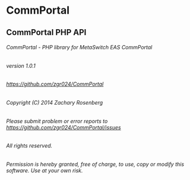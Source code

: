 CommPortal
==========

## CommPortal PHP API

###### CommPortal - PHP library for MetaSwitch EAS CommPortal
###### version 1.0.1
###### https://github.com/zgr024/CommPortal
###### Copyright (C) 2014 Zachary Rosenberg
###### Please submit problem or error reports to https://github.com/zgr024/CommPortal/issues  

###### All rights reserved.
###### Permission is hereby granted, free of charge, to use, copy or modify this software.  Use at your own risk.

